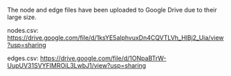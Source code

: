 The node and edge files have been uploaded to Google Drive due to their large size.

nodes.csv:
https://drive.google.com/file/d/1ksYE5alphvuxDn4CQVTLVh_HlBj2_Uia/view?usp=sharing

edges.csv:
https://drive.google.com/file/d/1ONpaBTrW-UupUV31SVYFlMROiL3LwbJ1/view?usp=sharing
